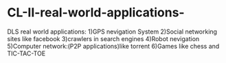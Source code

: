 # CL-II-real-world-applications-
DLS real world applications:
1)GPS nevigation System
2)Social networking sites like facebook
3)crawlers in search engines
4)Robot nevigation
5)Computer network:(P2P applications)like torrent
6)Games like chess and TIC-TAC-TOE
